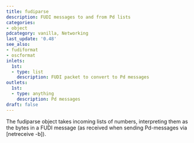 ```yaml
---
title: fudiparse
description: FUDI messages to and from Pd lists
categories:
- object
pdcategory: vanilla, Networking
last_update: '0.48'
see_also:
- fudiformat
- oscformat
inlets:
  1st:
  - type: list
    description: FUDI packet to convert to Pd messages
outlets:
  1st:
  - type: anything
    description: Pd messages
draft: false
---
```

The fudiparse object takes incoming lists of numbers, interpreting them as the bytes in a FUDI message (as received when sending Pd-messages via [netreceive -b]).
